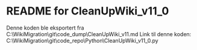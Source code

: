 # README for CleanUpWiki_v11_0
Denne koden ble eksportert fra C:\WikiMigration\git\code_dump\CleanUpWiki_v11.md
Link til denne koden: C:\WikiMigration\git\code_repo\Python\CleanUpWiki_v11_0.py
